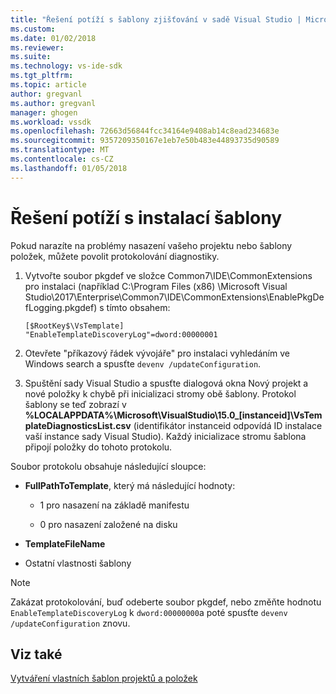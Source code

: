 ```yaml
---
title: "Řešení potíží s šablony zjišťování v sadě Visual Studio | Microsoft Docs"
ms.custom: 
ms.date: 01/02/2018
ms.reviewer: 
ms.suite: 
ms.technology: vs-ide-sdk
ms.tgt_pltfrm: 
ms.topic: article
author: gregvanl
ms.author: gregvanl
manager: ghogen
ms.workload: vssdk
ms.openlocfilehash: 72663d56844fcc34164e9408ab14c8ead234683e
ms.sourcegitcommit: 9357209350167e1eb7e50b483e44893735d90589
ms.translationtype: MT
ms.contentlocale: cs-CZ
ms.lasthandoff: 01/05/2018
---
```

# <a name="troubleshooting-template-installation"></a>Řešení potíží s instalací šablony

Pokud narazíte na problémy nasazení vašeho projektu nebo šablony položek, můžete povolit protokolování diagnostiky.

1. Vytvořte soubor pkgdef ve složce Common7\IDE\CommonExtensions pro instalaci (například C:\Program Files (x86) \Microsoft Visual Studio\2017\Enterprise\Common7\IDE\CommonExtensions\EnablePkgDefLogging.pkgdef) s tímto obsahem:

    ```
    [$RootKey$\VsTemplate]
    "EnableTemplateDiscoveryLog"=dword:00000001
    ```

1. Otevřete "příkazový řádek vývojáře" pro instalaci vyhledáním ve Windows search a spusťte `devenv /updateConfiguration`.

1. Spuštění sady Visual Studio a spusťte dialogová okna Nový projekt a nové položky k chybě při inicializaci stromy obě šablony. Protokol šablony se teď zobrazí v **%LOCALAPPDATA%\Microsoft\VisualStudio\15.0_[instanceid]\VsTemplateDiagnosticsList.csv** (identifikátor instanceid odpovídá ID instalace vaší instance sady Visual Studio). Každý inicializace stromu šablona připojí položky do tohoto protokolu.

Soubor protokolu obsahuje následující sloupce:

- **FullPathToTemplate**, který má následující hodnoty:

    - 1 pro nasazení na základě manifestu

    - 0 pro nasazení založené na disku

- **TemplateFileName**

- Ostatní vlastnosti šablony

> [!NOTE]
> Zakázat protokolování, buď odeberte soubor pkgdef, nebo změňte hodnotu `EnableTemplateDiscoveryLog` k `dword:00000000`a poté spusťte `devenv /updateConfiguration` znovu.

## <a name="see-also"></a>Viz také

[Vytváření vlastních šablon projektů a položek](creating-custom-project-and-item-templates.md)